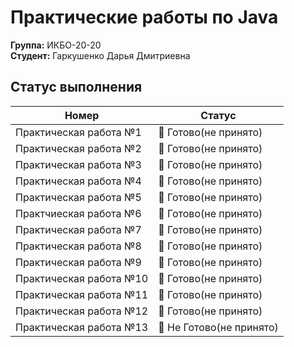 # Практические работы по Java 
**Группа:** ИКБО-20-20 <br>
**Студент:** Гаркушенко Дарья Дмитриевна
 
**Статус выполнения**
---
Номер          |  Статус
-----------------------------|----------------------
Практическая работа №1   | 🔴 Готово(не принято)
Практическая работа №2   | 🔴 Готово(не принято)
Практическая работа №3   | 🔴 Готово(не принято)
Практическая работа №4   | 🔴 Готово(не принято)
Практическая работа №5   | 🔴 Готово(не принято)
Практчиеская работа №6   | 🔴 Готово(не принято)
Практическая работа №7   | 🔴 Готово(не принято)
Практическая работа №8   | 🔴 Готово(не принято)
Практическая работа №9   | 🔴 Готово(не принято)
Практическая работа №10  | 🔴 Готово(не принято)
Практическая работа №11  | 🔴 Готово(не принято)
Практическая работа №12  | 🔴 Готово(не принято)
Практическая работа №13  | 🔴 Не Готово(не принято)
